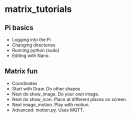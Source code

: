 # matrix_tutorials
## Pi basics
* Logging into the Pi
* Changing directories
* Running python (sudo)
* Editing with Nano.

## Matrix fun
* Coordinates
* Start with Draw.  Do other shapes
* Next do show_image.  Do your own image.
* Next do show_icon.  Place at different places on screen.
* Next image_motion.  Play with motion.
* Advanced:  motion.py.  Uses MQTT.
